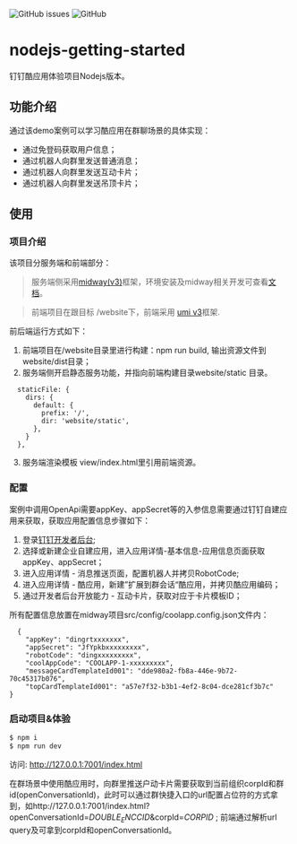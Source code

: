 ![GitHub issues](https://img.shields.io/github/issues/open-dingtalk/nodejs-getting-started)
![GitHub](https://img.shields.io/github/license/open-dingtalk/nodejs-getting-started)

# nodejs-getting-started
钉钉酷应用体验项目Nodejs版本。
## 功能介绍
通过该demo案例可以学习酷应用在群聊场景的具体实现：
- 通过免登码获取用户信息；
- 通过机器人向群里发送普通消息；
- 通过机器人向群里发送互动卡片；
- 通过机器人向群里发送吊顶卡片；
## 使用
### 项目介绍
该项目分服务端和前端部分：
> 服务端侧采用[midway(v3)](https://midwayjs.org/docs/intro)框架，环境安装及midway相关开发可查看[文档](https://midwayjs.org/docs/intro)。

> 前端项目在跟目标 /website下，前端采用 [umi v3](https://v3.umijs.org/zh-CN/docs/getting-started)框架. 

前后端运行方式如下：
1. 前端项目在/website目录里进行构建：npm run build, 输出资源文件到website/dist目录；
2. 服务端侧开启静态服务功能，并指向前端构建目录website/static 目录。
```
  staticFile: {
    dirs: {
      default: {
        prefix: '/',
        dir: 'website/static',
      },
    }
  },
```
3. 服务端渲染模板 view/index.html里引用前端资源。

### 配置
案例中调用OpenApi需要appKey、appSecret等的入参信息需要通过钉钉自建应用来获取，获取应用配置信息步骤如下：
1. 登录[钉钉开发者后台](https://open-dev.dingtalk.com/#/);
2. 选择或新建企业自建应用，进入应用详情-基本信息-应用信息页面获取appKey、appSecret；
3. 进入应用详情 - 消息推送页面，配置机器人并拷贝RobotCode;
4. 进入应用详情 - 酷应用，新建”扩展到群会话“酷应用，并拷贝酷应用编码；
5. 通过开发者后台开放能力 - 互动卡片，获取对应于卡片模板ID；

所有配置信息放置在midway项目src/config/coolapp.config.json文件内：
```
  {
    "appKey": "dingrtxxxxxxx",
    "appSecret": "JfYpkbxxxxxxxxx",
    "robotCode": "dingxxxxxxxxx",
    "coolAppCode": "COOLAPP-1-xxxxxxxxx",
    "messageCardTemplateId001": "dde980a2-fb8a-446e-9b72-70c45317b076",
    "topCardTemplateId001": "a57e7f32-b3b1-4ef2-8c04-dce281cf3b7c"
}
```

### 启动项目&体验
```bash
$ npm i
$ npm run dev
```

访问: http://127.0.0.1:7001/index.html

在群场景中使用酷应用时，向群里推送户动卡片需要获取到当前组织corpId和群id(openConversationId)，此时可以通过群快捷入口的url配置占位符的方式拿到，如http://127.0.0.1:7001/index.html?openConversationId=$DOUBLE_ENCCID$&corpId=$CORPID$ ; 前端通过解析url query及可拿到corpId和openConversationId。

